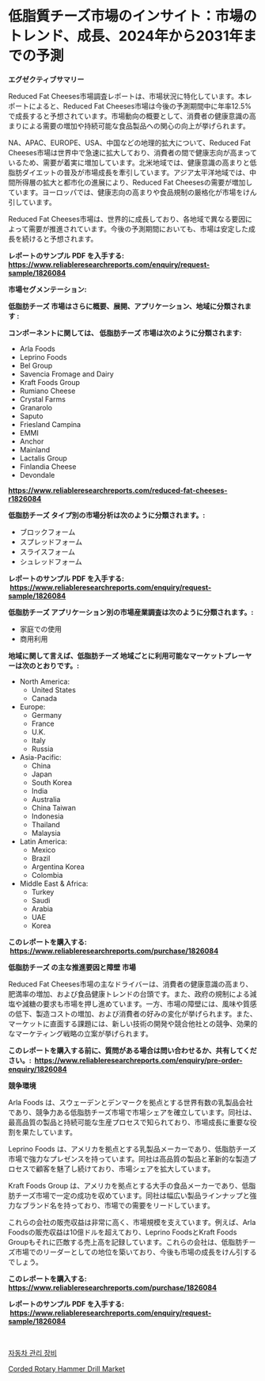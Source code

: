 <p><h1>低脂質チーズ市場のインサイト：市場のトレンド、成長、2024年から2031年までの予測</h1></p><p><strong>エグゼクティブサマリー</strong></p>
<p><p>Reduced Fat Cheeses市場調査レポートは、市場状況に特化しています。本レポートによると、Reduced Fat Cheeses市場は今後の予測期間中に年率12.5%で成長すると予想されています。市場動向の概要として、消費者の健康意識の高まりによる需要の増加や持続可能な食品製品への関心の向上が挙げられます。</p><p>NA、APAC、EUROPE、USA、中国などの地理的拡大について、Reduced Fat Cheeses市場は世界中で急速に拡大しており、消費者の間で健康志向が高まっているため、需要が着実に増加しています。北米地域では、健康意識の高まりと低脂肪ダイエットの普及が市場成長を牽引しています。アジア太平洋地域では、中間所得層の拡大と都市化の進展により、Reduced Fat Cheesesの需要が増加しています。ヨーロッパでは、健康志向の高まりや食品規制の厳格化が市場をけん引しています。</p><p>Reduced Fat Cheeses市場は、世界的に成長しており、各地域で異なる要因によって需要が推進されています。今後の予測期間においても、市場は安定した成長を続けると予想されます。</p></p>
<p><strong>レポートのサンプル PDF を入手する: <a href="https://www.reliableresearchreports.com/enquiry/request-sample/1826084">https://www.reliableresearchreports.com/enquiry/request-sample/1826084</a></strong></p>
<p><strong>市場セグメンテーション:</strong></p>
<p><strong> 低脂肪チーズ 市場はさらに概要、展開、アプリケーション、地域に分類されます :</strong></p>
<p><strong>コンポーネントに関しては、 低脂肪チーズ 市場は次のように分類されます: &nbsp;</strong></p>
<p><ul><li>Arla Foods</li><li>Leprino Foods</li><li>Bel Group</li><li>Savencia Fromage and Dairy</li><li>Kraft Foods Group</li><li>Rumiano Cheese</li><li>Crystal Farms</li><li>Granarolo</li><li>Saputo</li><li>Friesland Campina</li><li>EMMI</li><li>Anchor</li><li>Mainland</li><li>Lactalis Group</li><li>Finlandia Cheese</li><li>Devondale</li></ul></p>
<p><strong><a href="https://www.reliableresearchreports.com/reduced-fat-cheeses-r1826084">https://www.reliableresearchreports.com/reduced-fat-cheeses-r1826084</a></strong></p>
<p><strong> 低脂肪チーズ タイプ別の市場分析は次のように分類されます。:</strong></p>
<p><ul><li>ブロックフォーム</li><li>スプレッドフォーム</li><li>スライスフォーム</li><li>シュレッドフォーム</li></ul></p>
<p><strong>レポートのサンプル PDF を入手する: &nbsp;<a href="https://www.reliableresearchreports.com/enquiry/request-sample/1826084">https://www.reliableresearchreports.com/enquiry/request-sample/1826084</a></strong></p>
<p><strong> 低脂肪チーズ アプリケーション別の市場産業調査は次のように分類されます。:</strong></p>
<p><ul><li>家庭での使用</li><li>商用利用</li></ul></p>
<p><strong>地域に関して言えば、低脂肪チーズ 地域ごとに利用可能なマーケットプレーヤーは次のとおりです。:</strong></p>
<p><ul>
    <li>
        North America:
        <ul>
            <li>United States</li>
            <li>Canada</li>
        </ul>
    </li>
    <li>
        Europe:
        <ul>
            <li>Germany</li>
            <li>France</li>
            <li>U.K.</li>
            <li>Italy</li>
            <li>Russia</li>
        </ul>
    </li>
    <li>
        Asia-Pacific:
        <ul>
            <li>China</li>
            <li>Japan</li>
            <li>South Korea</li>
            <li>India</li>
            <li>Australia</li>
            <li>China Taiwan</li>
            <li>Indonesia</li>
            <li>Thailand</li>
            <li>Malaysia</li>
        </ul>
    </li>
    <li>
        Latin America:
        <ul>
            <li>Mexico</li>
            <li>Brazil</li>
            <li>Argentina Korea</li>
            <li>Colombia</li>
        </ul>
    </li>
    <li>
        Middle East & Africa:
        <ul>
            <li>Turkey</li>
            <li>Saudi</li>
            <li>Arabia</li>
            <li>UAE</li>
            <li>Korea</li>
        </ul>
    </li>
    </ul></p>
<p><strong>このレポートを購入する: &nbsp;<a href="https://www.reliableresearchreports.com/purchase/1826084">https://www.reliableresearchreports.com/purchase/1826084</a></strong></p>
<p><strong>低脂肪チーズ の主な推進要因と障壁 市場</strong></p>
<p><p>Reduced Fat Cheeses市場の主なドライバーは、消費者の健康意識の高まり、肥満率の増加、および食品健康トレンドの台頭です。また、政府の規制による減塩や減糖の要求も市場を押し進めています。一方、市場の障壁には、風味や質感の低下、製造コストの増加、および消費者の好みの変化が挙げられます。また、マーケットに直面する課題には、新しい技術の開発や競合他社との競争、効果的なマーケティング戦略の立案が挙げられます。</p></p>
<p><strong>このレポートを購入する前に、質問がある場合は問い合わせるか、共有してください。:&nbsp; <a href="https://www.reliableresearchreports.com/enquiry/pre-order-enquiry/1826084">https://www.reliableresearchreports.com/enquiry/pre-order-enquiry/1826084</a></strong></p>
<p><strong>競争環境</strong></p>
<p><p>Arla Foods は、スウェーデンとデンマークを拠点とする世界有数の乳製品会社であり、競争力ある低脂肪チーズ市場で市場シェアを確立しています。同社は、最高品質の製品と持続可能な生産プロセスで知られており、市場成長に重要な役割を果たしています。</p><p>Leprino Foods は、アメリカを拠点とする乳製品メーカーであり、低脂肪チーズ市場で強力なプレゼンスを持っています。同社は高品質の製品と革新的な製造プロセスで顧客を魅了し続けており、市場シェアを拡大しています。</p><p>Kraft Foods Group は、アメリカを拠点とする大手の食品メーカーであり、低脂肪チーズ市場で一定の成功を収めています。同社は幅広い製品ラインナップと強力なブランド名を持っており、市場での需要をリードしています。</p><p>これらの会社の販売収益は非常に高く、市場規模を支えています。例えば、Arla Foodsの販売収益は10億ドルを超えており、Leprino FoodsとKraft Foods Groupもそれに匹敵する売上高を記録しています。これらの会社は、低脂肪チーズ市場でのリーダーとしての地位を築いており、今後も市場の成長をけん引するでしょう。</p></p>
<p><strong>このレポートを購入する: &nbsp; <a href="https://www.reliableresearchreports.com/purchase/1826084">https://www.reliableresearchreports.com/purchase/1826084</a></strong></p>
<p><strong>レポートのサンプル PDF を入手する: &nbsp;<a href="https://www.reliableresearchreports.com/enquiry/request-sample/1826084">https://www.reliableresearchreports.com/enquiry/request-sample/1826084</a></strong><strong></strong></p>
<p>&nbsp;</p>
<p><p><a href="https://github.com/rsg307664904/Market-Research-Report-List-1/blob/main/369507729138.md">자동차 관리 장비</a></p><p><a href="https://github.com/AKSHATREPORTPRIME/Market-Research-Report-List-4/blob/main/corded-rotary-hammer-drill-market.md">Corded Rotary Hammer Drill Market</a></p></p>